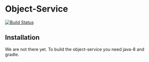 # Object-Service

[![Build Status](https://travis-ci.org/coolcrowd/object-service.svg?branch=master)](https://travis-ci.org/coolcrowd/object-service)

## Installation

We are not there yet. To build the object-service you need java-8 and gradle.